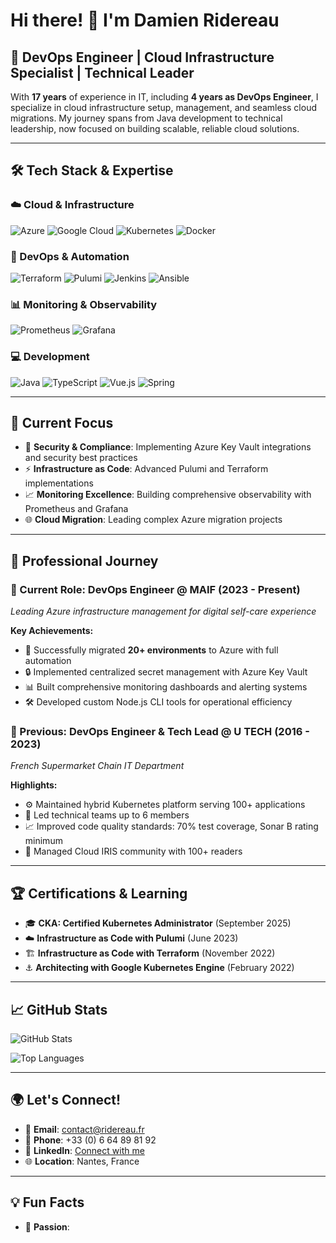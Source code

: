 # Hi there! 👋 I'm Damien Ridereau

## 🚀 DevOps Engineer | Cloud Infrastructure Specialist | Technical Leader

With **17 years** of experience in IT, including **4 years as DevOps Engineer**, I specialize in cloud infrastructure setup, management, and seamless cloud migrations. My journey spans from Java development to technical leadership, now focused on building scalable, reliable cloud solutions.

---

## 🛠️ Tech Stack & Expertise

### ☁️ Cloud & Infrastructure
![Azure](https://img.shields.io/badge/Microsoft_Azure-0078D4?style=for-the-badge&logo=microsoft-azure&logoColor=white)
![Google Cloud](https://img.shields.io/badge/Google_Cloud-4285F4?style=for-the-badge&logo=google-cloud&logoColor=white)
![Kubernetes](https://img.shields.io/badge/kubernetes-326ce5.svg?&style=for-the-badge&logo=kubernetes&logoColor=white)
![Docker](https://img.shields.io/badge/Docker-2CA5E0?style=for-the-badge&logo=docker&logoColor=white)

### 🔧 DevOps & Automation
![Terraform](https://img.shields.io/badge/Terraform-7B42BC?style=for-the-badge&logo=terraform&logoColor=white)
![Pulumi](https://img.shields.io/badge/Pulumi-8A3391?style=for-the-badge&logo=pulumi&logoColor=white)
![Jenkins](https://img.shields.io/badge/Jenkins-D24939?style=for-the-badge&logo=jenkins&logoColor=white)
![Ansible](https://img.shields.io/badge/Ansible-EE0000?style=for-the-badge&logo=ansible&logoColor=white)

### 📊 Monitoring & Observability
![Prometheus](https://img.shields.io/badge/Prometheus-E6522C?style=for-the-badge&logo=prometheus&logoColor=white)
![Grafana](https://img.shields.io/badge/Grafana-F46800?style=for-the-badge&logo=grafana&logoColor=white)

### 💻 Development
![Java](https://img.shields.io/badge/Java-ED8B00?style=for-the-badge&logo=openjdk&logoColor=white)
![TypeScript](https://img.shields.io/badge/TypeScript-007ACC?style=for-the-badge&logo=typescript&logoColor=white)
![Vue.js](https://img.shields.io/badge/Vue.js-35495E?style=for-the-badge&logo=vuedotjs&logoColor=4FC08D)
![Spring](https://img.shields.io/badge/Spring-6DB33F?style=for-the-badge&logo=spring&logoColor=white)

---

## 🎯 Current Focus

- 🔐 **Security & Compliance**: Implementing Azure Key Vault integrations and security best practices
- ⚡ **Infrastructure as Code**: Advanced Pulumi and Terraform implementations
- 📈 **Monitoring Excellence**: Building comprehensive observability with Prometheus and Grafana
- 🌐 **Cloud Migration**: Leading complex Azure migration projects

---

## 💼 Professional Journey

### 🏢 Current Role: DevOps Engineer @ MAIF (2023 - Present)
*Leading Azure infrastructure management for digital self-care experience*

**Key Achievements:**
- 🚀 Successfully migrated **20+ environments** to Azure with full automation
- 🔒 Implemented centralized secret management with Azure Key Vault
- 📊 Built comprehensive monitoring dashboards and alerting systems
- 🛠️ Developed custom Node.js CLI tools for operational efficiency

### 🏪 Previous: DevOps Engineer & Tech Lead @ U TECH (2016 - 2023)
*French Supermarket Chain IT Department*

**Highlights:**
- ⚙️ Maintained hybrid Kubernetes platform serving 100+ applications
- 👥 Led technical teams up to 6 members
- 📈 Improved code quality standards: 70% test coverage, Sonar B rating minimum
- 🌱 Managed Cloud IRIS community with 100+ readers

---

## 🏆 Certifications & Learning

- 🎓 **CKA: Certified Kubernetes Administrator** (September 2025)
- ☁️ **Infrastructure as Code with Pulumi** (June 2023)
- 🏗️ **Infrastructure as Code with Terraform** (November 2022)
- ⚓ **Architecting with Google Kubernetes Engine** (February 2022)

---

## 📈 GitHub Stats

![GitHub Stats](https://github-readme-stats.vercel.app/api?username=YOUR_GITHUB_USERNAME&show_icons=true&theme=radical&hide_border=true)

![Top Languages](https://github-readme-stats.vercel.app/api/top-langs/?username=YOUR_GITHUB_USERNAME&layout=compact&theme=radical&hide_border=true)

---

## 🌍 Let's Connect!

- 📧 **Email**: contact@ridereau.fr
- 📱 **Phone**: +33 (0) 6 64 89 81 92
- 💼 **LinkedIn**: [Connect with me](https://www.linkedin.com/in/YOUR_LINKEDIN)
- 🌐 **Location**: Nantes, France

---

## 💡 Fun Facts

- 🎯 **Passion**:
